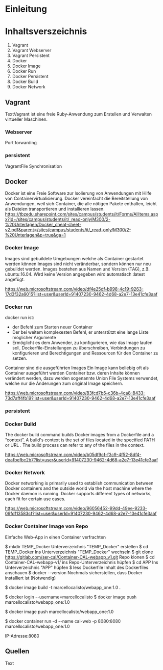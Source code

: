 # Einleitung


# Inhaltsverszeichnis
1. Vagrant
2. Vagrant Webserver
3. Vagrant Persistent
4. Docker
5. Docker Image
6. Docker Run
7. Docker Persistent
8. Docker Build
9. Docker Network

## Vagrant
TextVagrant ist eine freie Ruby-Anwendung zum Erstellen und Verwalten virtueller Maschinen.

### Webserver 
Port forwarding

### persistent
VagrantFile
Synchronisation

## Docker
Docker ist eine Freie Software zur Isolierung von Anwendungen mit Hilfe von Containervirtualisierung. Docker vereinfacht die Bereitstellung von Anwendungen, weil sich Container, die alle nötigen Pakete enthalten, leicht als Dateien transportieren und installieren lassen.
https://tbzedu.sharepoint.com/sites/campus/students/it/Forms/AllItems.aspx?id=/sites/campus/students/it/_read-only/M300/2-%20Unterlagen/Docker_cheat-sheet-v2.pdf&parent=/sites/campus/students/it/_read-only/M300/2-%20Unterlagen&p=true&ga=1

### Docker Image
Images sind gebuildete Umgebungen welche als Container gestartet werden können
Images sind nicht veränderbar, sondern können nur neu gebuildet werden.
Images bestehen aus Namen und Version (TAG), z.B. ubuntu:16.04.
Wird keine Version angegeben wird automatisch :latest angefügt.

https://web.microsoftstream.com/video/df4e25df-b998-4c19-9263-17d3f32a6015?list=user&userId=91407230-9462-4d68-a2e7-13e41cfe3aaf

### Docker run
docker run ist:
- der Befehl zum Starten neuer Container
- Der bei weitem komplexesten Befehl, er unterstützt eine lange Liste möglicher Argumente
- Ermöglicht es dem Anwender, zu konfigurieren, wie das Image laufen soll, Dockerfile-Einstellungen zu überschreiben, Verbindungen zu konfigurieren und Berechtigungen und Ressourcen für den Container zu setzen.

Container sind die ausgeführten Images
Ein Image kann beliebig oft als Container ausgeführt werden
Container bzw. deren Inhalte können verändert werden, dazu werden sogenannte Union File Systems verwendet, welche nur die Änderungen zum original Image speichern.

https://web.microsoftstream.com/video/83fcd7b5-c36b-4ca8-8433-73d7aff4fb19?list=user&userId=91407230-9462-4d68-a2e7-13e41cfe3aaf


### persistent


### Docker Build
The docker build command builds Docker images from a Dockerfile and a “context”. A build's context is the set of files located in the specified PATH or URL . The build process can refer to any of the files in the context.

https://web.microsoftstream.com/video/b05df9cf-f3c9-4f52-8df4-deafbefbc2b7?list=user&userId=91407230-9462-4d68-a2e7-13e41cfe3aaf

### Docker Network
Docker networking is primarily used to establish communication between Docker containers and the outside world via the host machine where the Docker daemon is running. Docker supports different types of networks, each fit for certain use cases.

https://web.microsoftstream.com/video/96056452-99dd-49ee-9233-09fdf13583cf?list=user&userId=91407230-9462-4d68-a2e7-13e41cfe3aaf

### Docker Container Image von Repo
Einfache Web-App in einen Container  verfrachten

$ mkdir TEMP_Docker  Unterverzeichnis "TEMP_Docker" erstellen
$ cd TEMP_Docker   Ins Unterverzeichnis "TEMP_Docker" wechseln 
$ git clone https://gitlab.com/ser-cal/Container-CAL-webapp_v1.git   Repo klonen
$ cd Container-CAL-webapp-v1/  ins Repo-Unterverzeichnis hüpfen
$ cd APP   Ins Unterverzeichnis "APP" hüpfen 
$ less Dockerfile  Inhalt des Dockerfiles anschauen
$ docker --version  Nochmals sicherstellen, dass Docker installiert ist (Notwendig)

$ docker image build -t marcellocalisto/webapp_one:1.0 .

$ docker login --username=marcellocalisto
$ docker image push marcellocalisto/webapp_one:1.0

$ docker image push marcellocalisto/webapp_one:1.0

$ docker container run -d --name cal-web -p 8080:8080 marcellocalisto/webapp_one:1.0

IP-Adresse:8080

## Quellen
Text